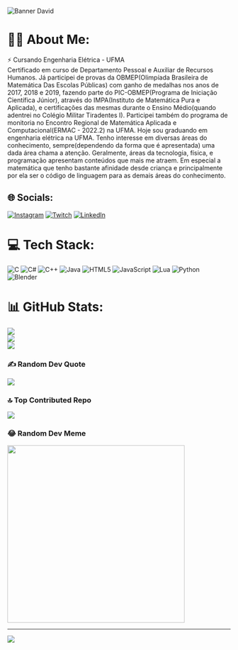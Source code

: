 ![Banner David](https://github.com/wsnodrip/wsnodrip/assets/151566265/639640ce-4e00-4bae-81eb-c55c374f920c)

# 🗿🍷 About Me:
⚡ Cursando Engenharia Elétrica - UFMA<br>
  Certificado em curso de Departamento Pessoal e Auxiliar de Recursos Humanos. Já participei de provas da OBMEP(Olimpíada Brasileira de Matemática Das Escolas Públicas) com ganho de medalhas nos anos de 2017, 2018 e 2019, fazendo parte do PIC-OBMEP(Programa de Iniciação Científica Júnior), através do IMPA(Instituto de Matemática Pura e Aplicada), e certificações das mesmas durante o Ensino Médio(quando adentrei no Colégio Militar Tiradentes I). Participei também do programa de monitoria no Encontro Regional de Matemática Aplicada e Computacional(ERMAC - 2022.2) na UFMA. Hoje sou graduando em engenharia elétrica na UFMA. Tenho interesse em diversas áreas do conhecimento, sempre(dependendo da forma que é apresentada) uma dada área chama a atenção. Geralmente, áreas da tecnologia, física, e programação apresentam conteúdos que mais me atraem. Em especial a matemática que tenho bastante afinidade desde criança e principalmente por ela ser o código de linguagem para as demais áreas do conhecimento.

## 🌐 Socials:
[![Instagram](https://img.shields.io/badge/Instagram-%23E440FF.svg?logo=Instagram&logoColor=white)](https://instagram.com/@ws_nodrip)
[![Twitch](https://img.shields.io/badge/Twitch-%239146FF.svg?logo=Twitch&logoColor=white)](https://twitch.tv/vulgo_matematico) 
[![LinkedIn](https://img.shields.io/badge/LinkedIn-%2300599C.svg?logo=LinkedIn&logoColor=white)](https://linkedin.com/in/david-willian-da-silva-castro-08a4732a2)

# 💻 Tech Stack:
![C](https://img.shields.io/badge/c-%2300599C.svg?style=plastic&logo=c&logoColor=white) ![C#](https://img.shields.io/badge/c%23-%23E440FF.svg?style=plastic&logo=c-sharp&logoColor=white) ![C++](https://img.shields.io/badge/c++-%2300599C.svg?style=plastic&logo=c%2B%2B&logoColor=white) ![Java](https://img.shields.io/badge/java-%23ED8B00.svg?style=plastic&logo=openjdk&logoColor=white) ![HTML5](https://img.shields.io/badge/html5-%23E34F26.svg?style=plastic&logo=html5&logoColor=white) ![JavaScript](https://img.shields.io/badge/javascript-%23323330.svg?style=plastic&logo=javascript&logoColor=%23F7DF1E) ![Lua](https://img.shields.io/badge/lua-%232C2D72.svg?style=plastic&logo=lua&logoColor=white) ![Python](https://img.shields.io/badge/python-3670A0?style=plastic&logo=python&logoColor=ffdd54) ![Blender](https://img.shields.io/badge/blender-%23F5792A.svg?style=plastic&logo=blender&logoColor=white)

# 📊 GitHub Stats:
![](https://github-readme-stats.vercel.app/api?username=wsnodrip&theme=dark&hide_border=false&include_all_commits=false&count_private=false)<br/>
![](https://github-readme-streak-stats.herokuapp.com/?user=wsnodrip&theme=dark&hide_border=false)<br/>
![](https://github-readme-stats.vercel.app/api/top-langs/?username=wsnodrip&theme=dark&hide_border=false&include_all_commits=false&count_private=false&layout=compact)

### ✍️ Random Dev Quote
![](https://quotes-github-readme.vercel.app/api?type=horizontal&theme=radical)

### 🔝 Top Contributed Repo
![](https://github-contributor-stats.vercel.app/api?username=wsnodrip&limit=5&theme=dark&combine_all_yearly_contributions=true)

### 😂 Random Dev Meme
<img src='https://randommeme-five.vercel.app/' style="height: 400px;"/>

---
[![](https://visitcount.itsvg.in/api?id=wsnodrip&icon=1&color=1)](https://visitcount.itsvg.in)

<!-- Proudly created with GPRM ( https://gprm.itsvg.in ) -->
